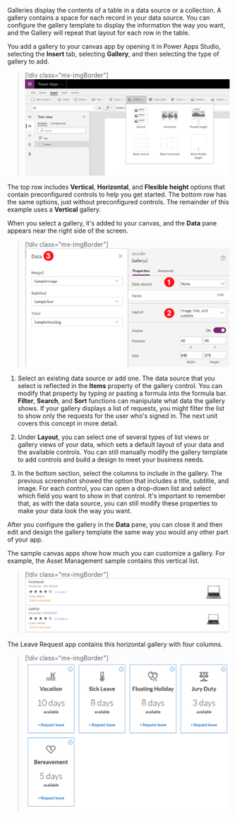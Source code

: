 Galleries display the contents of a table in a data source or a collection. A gallery contains a space for each record in your data source. You can configure the gallery template to display the information the way you want, and the Gallery will repeat that layout for each row in the table.

You add a gallery to your canvas app by opening it in Power Apps Studio, selecting the **Insert** tab, selecting **Gallery**, and then selecting the type of gallery to add.

> [!div class="mx-imgBorder"]
> ![Screenshot of inserting from the Gallery menu.](../media/gallery.png)

The top row includes **Vertical**, **Horizontal**, and **Flexible height** options that contain preconfigured controls to help you get started. The bottom row has the same options, just without preconfigured controls. The remainder of this example uses a **Vertical** gallery.

When you select a gallery, it's added to your canvas, and the **Data** pane appears near the right side of the screen.

> [!div class="mx-imgBorder"]
> ![Screenshot of adding a data source to a gallery.](../media/add-data-source-to-a-gallery.png)

1.  Select an existing data source or add one. The data source that you select is reflected in the **Items** property of the gallery control. You can modify that property by typing or pasting a formula into the formula bar. **Filter**, **Search**, and **Sort** functions can manipulate what data the gallery shows. If your gallery displays a list of requests, you might filter the list to show only the requests for the user who's signed in. The next unit covers this concept in more detail.

1.  Under **Layout**, you can select one of several types of list views or gallery views of your data, which sets a default layout of your data and the available controls. You can still manually modify the gallery template to add controls and build a design to meet your business needs.

1.  In the bottom section, select the columns to include in the gallery. The previous screenshot showed the option that includes a title, subtitle, and image. For each control, you can open a drop-down list and select which field you want to show in that control. It's important to remember that, as with the data source, you can still modify these properties to make your data look the way you want.

After you configure the gallery in the **Data** pane, you can close it and then edit and design the gallery template the same way you would any other part of your app.

The sample canvas apps show how much you can customize a gallery. For example, the Asset Management sample contains this vertical list.

> [!div class="mx-imgBorder"]
> ![Screenshot of what a vertical list looks like in a custom gallery.](../media/vertical-list.png)

The Leave Request app contains this horizontal gallery with four columns.

> [!div class="mx-imgBorder"]
> ![Screenshot of a custom vertical horizontal gallery with four columns.](../media/vertical-four-column.png)
